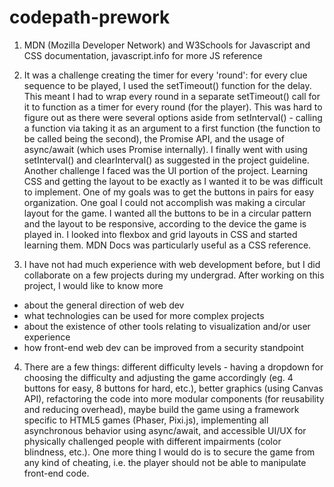# codepath-prework
1. MDN (Mozilla Developer Network) and W3Schools for Javascript and CSS documentation, javascript.info for more JS reference

2. It was a challenge creating the timer for every 'round': for every clue sequence to be played, I used the setTimeout() function for the delay. This meant I had to wrap every round in a separate setTimeout() call for it to function as a timer for every round (for the player). This was hard to figure out as there were several options aside from setInterval() - calling a function via taking it as an argument to a first function (the function to be called being the second), the Promise API, and the usage of async/await (which uses Promise internally). I finally went with using setInterval() and clearInterval() as suggested in the project guideline. Another challenge I faced was the UI portion of the project. Learning CSS and getting the layout to be exactly as I wanted it to be was difficult to implement. One of my goals was to get the buttons in pairs for easy organization. One goal I could not accomplish was making a circular layout for the game. I wanted all the buttons to be in a circular pattern and the layout to be responsive, according to the device the game is played in. I looked into flexbox and grid layouts in CSS and started learning them. MDN Docs was particularly useful as a CSS reference.

3. I have not had much experience with web development before, but I did collaborate on a few projects during my undergrad. After working on this project, I would like to know more
- about the general direction of web dev
- what technologies can be used for more complex projects
- about the existence of other tools relating to visualization and/or user experience
- how front-end web dev can be improved from a security standpoint

4. There are a few things: different difficulty levels - having a dropdown for choosing the difficulty and adjusting the game accordingly (eg. 4 buttons for easy, 8 buttons for hard, etc.), better graphics (using Canvas API), refactoring the code into more modular components (for reusability and reducing overhead), maybe build the game using a framework specific to HTML5 games (Phaser, Pixi.js), implementing all asynchronous behavior using async/await, and accessible UI/UX for physically challenged people with different impairments (color blindness, etc.). One more thing I would do is to secure the game from any kind of cheating, i.e. the player should not be able to manipulate front-end code.
